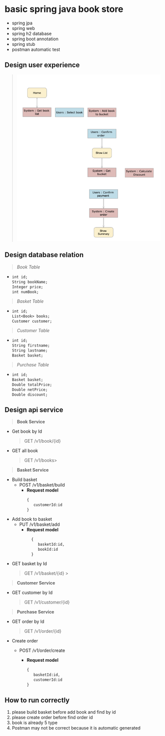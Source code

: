 # basic spring java book store
- spring jpa
- spring web
- spring h2 database
- spring boot annotation
- spring stub
- postman automatic test

## Design user experience
> ![alt IMAGE](https://github.com/chainrocker55/spring-boot-basic-jpa/blob/966096-exam-book-store/process.png)

## Design database relation
> *Book Table*
-     int id;
      String bookName;
      Integer price;
      int numBook;
      
> *Basket Table*
-     int id;
      List<Book> books;
      Customer customer;
     
> *Customer Table*
-     int id;
      String firstname;
      String lastname;
      Basket basket;
      
> *Purchase Table*
-     int id;
      Basket basket;
      Double totalPrice;
      Double netPrice;
      Double discount;
      
## Design api service
> **Book Service**
* Get book by Id
    > GET /v1/book/{id}
* GET all book
    > GET /v1/books> 
                 
> **Basket Service**
* Build basket
    -   POST /v1/basket/build
        -   **Request model**
              ```
              {
                 customerId:id
              }
* Add book to basket
    -   PUT /v1/basket/add
        -   **Request model**
            ```
              {
                 basketId:id,
                 bookId:id    
              }                            
* GET basket by Id 
    > GET /v1/basket/{id}
                      >
> **Customer Service**                     
* GET customer by Id 
    > GET /v1/customer/{id}
  
> **Purchase Service**                     
* GET order by Id 
    > GET /v1/order/{id} 
* Create order
    -   POST /v1/order/create
    
        -   **Request model**
              ```
              {
                 basketId:id,
                 customerId:id 
              }            
 
## How to run correctly
1. please build basket before add book and find by id
2. please create order before find order id
3. book is already 5 type
4. Postman may not be correct because it is automatic generated


